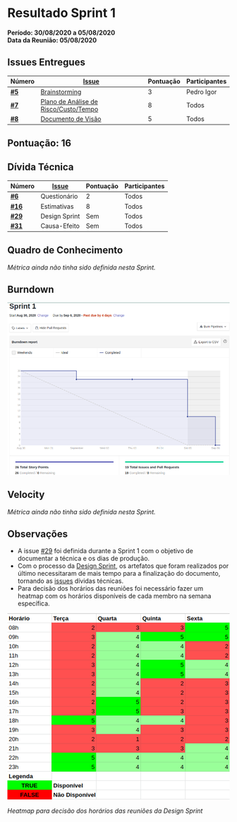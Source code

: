 # Resultado Sprint 1

**Período: 30/08/2020 a 05/08/2020**<br>
**Data da Reunião: 05/08/2020**

## Issues Entregues

| Número                                                           | [Issue](Modeling/objeto?id=Issue)                                             | Pontuação | Participantes |
| ---------------------------------------------------------------- | ----------------------------------------------------------------------------- | --------- | ------------- |
| [**#5**](https://github.com/UnBArqDsw/2020.1_G12_Stock/issues/5) | [Brainstorming](Elicitation/Brainstorming.md)                                 | 3         | Pedro Igor    |
| [**#7**](https://github.com/UnBArqDsw/2020.1_G12_Stock/issues/7) | [Plano de Análise de Risco/Custo/Tempo](preTraceability/PlanAnaliseRiscos.md) | 8         | Todos         |
| [**#8**](https://github.com/UnBArqDsw/2020.1_G12_Stock/issues/8) | [Documento de Visão](Product/DocVisão.md)                                     | 5         | Todos         |

## Pontuação: 16

## Dívida Técnica

| Número                                                             | [Issue](Modeling/objeto?id=Issue) | Pontuação | Participantes |
| ------------------------------------------------------------------ | --------------------------------- | --------- | ------------- |
| [**#6**](https://github.com/UnBArqDsw/2020.1_G12_Stock/issues/6)   | Questionário                      | 2         | Todos         |
| [**#16**](https://github.com/UnBArqDsw/2020.1_G12_Stock/issues/16) | Estimativas                       | 8         | Todos         |
| [**#29**](https://github.com/UnBArqDsw/2020.1_G12_Stock/issues/29) | Design Sprint                     | Sem       | Todos         |
| [**#31**](https://github.com/UnBArqDsw/2020.1_G12_Stock/issues/31) | Causa-Efeito                      | Sem       | Todos         |

## Quadro de Conhecimento

_Métrica ainda não tinha sido definida nesta Sprint._

## Burndown

![burndown 1](../../assets/img/Sprints/metricas/burndownS1.png)

## Velocity

_Métrica ainda não tinha sido definida nesta Sprint._

## Observações

- A issue [#29](https://github.com/UnBArqDsw/2020.1_G12_Stock/issues/29) foi definida durante a Sprint 1 com o objetivo de documentar a técnica e os dias de produção.
- Com o processo da [Design Sprint](DesignSprint/designSprint.md), os artefatos que foram realizados por último necessitaram de mais tempo para a finalização do documento, tornando as [issues](Modeling/objeto?id=Issue) dívidas técnicas.
- Para decisão dos horários das reuniões foi necessário fazer um heatmap com os horários disponíveis de cada membro na semana específica.

![reuniao](../../assets/img/Sprints/reuniaoDesignSprint.png)

_Heatmap para decisão dos horários das reuniões da Design Sprint_
